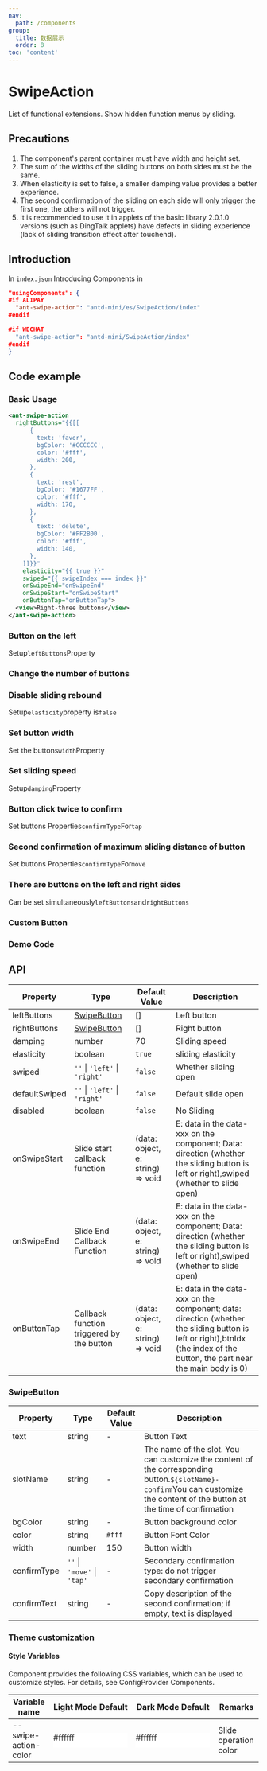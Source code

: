 ```yaml
---
nav:
  path: /components
group:
  title: 数据展示
  order: 8
toc: 'content'
---
```


# SwipeAction

List of functional extensions. Show hidden function menus by sliding.

## Precautions

1. The component's parent container must have width and height set.
2. The sum of the widths of the sliding buttons on both sides must be the same.
3. When elasticity is set to false, a smaller damping value provides a better experience.
4. The second confirmation of the sliding on each side will only trigger the first one, the others will not trigger.
5. It is recommended to use it in applets of the basic library 2.0.1.0 versions (such as DingTalk applets) have defects in sliding experience (lack of sliding transition effect after touchend).

## Introduction

In `index.json` Introducing Components in

```json
"usingComponents": {
#if ALIPAY
  "ant-swipe-action": "antd-mini/es/SwipeAction/index"
#endif

#if WECHAT
  "ant-swipe-action": "antd-mini/SwipeAction/index"
#endif
}
```

## Code example

### Basic Usage

```xml
<ant-swipe-action
  rightButtons="{{[[
      {
        text: 'favor',
        bgColor: '#CCCCCC',
        color: '#fff',
        width: 200,
      },
      {
        text: 'rest',
        bgColor: '#1677FF',
        color: '#fff',
        width: 170,
      },
      {
        text: 'delete',
        bgColor: '#FF2B00',
        color: '#fff',
        width: 140,
      },
    ]]}}"
    elasticity="{{ true }}"
    swiped="{{ swipeIndex === index }}"
    onSwipeEnd="onSwipeEnd"
    onSwipeStart="onSwipeStart"
    onButtonTap="onButtonTap">
  <view>Right-three buttons</view>
</ant-swipe-action>
```

### Button on the left

Setup`leftButtons`Property
<code src='../../demo/pages/SwipeActionLeft/index'></code>

### Change the number of buttons

<code src='../../demo/pages/SwipeActionNumber/index'></code>

### Disable sliding rebound

Setup`elasticity`property is`false`
<code src='../../demo/pages/SwipeActionAnimation/index'></code>

### Set button width

Set the buttons`width`Property
<code src='../../demo/pages/SwipeActionWidth/index'></code>

### Set sliding speed

Setup`damping`Property
<code src='../../demo/pages/SwipeActionSpeed/index'></code>

### Button click twice to confirm

Set buttons Properties`confirmType`For`tap`

<code src='../../demo/pages/SwipeActionTap/index'></code>

### Second confirmation of maximum sliding distance of button

Set buttons Properties`confirmType`For`move`
<code src='../../demo/pages/SwipeActionMove/index'></code>

### There are buttons on the left and right sides

Can be set simultaneously`leftButtons`and`rightButtons`
<code src='../../demo/pages/SwipeActionLeftRight/index'></code>

### Custom Button

<code src='../../demo/pages/SwipeActionSlot/index'></code>

### Demo Code

<code src='../../demo/pages/SwipeAction/index'></code>

## API

| Property          | Type                          | Default Value                            | Description                                                                                                         |
| ------------- | ----------------------------- | --------------------------------- | ------------------------------------------------------------------------------------------------------------ |
| leftButtons   | [SwipeButton](#SwipeButton)   | []                                | Left button                                                                                                     |
| rightButtons  | [SwipeButton](#SwipeButton)   | []                                | Right button                                                                                                     |
| damping       | number                        | 70                                | Sliding speed                                                                                                     |
| elasticity    | boolean                       | `true`                            | sliding elasticity                                                                                                     |
| swiped        | `''` \| `'left'` \| `'right'` | `false`                           | Whether sliding open                                                                                                     |
| defaultSwiped | `''` \| `'left'` \| `'right'` | `false`                           | Default slide open                                                                                                 |
| disabled      | boolean                       | `false`                           | No Sliding                                                                                                     |
| onSwipeStart  | Slide start callback function            | (data: object, e: string) => void | E: data in the data-xxx on the component; Data: direction (whether the sliding button is left or right),swiped (whether to slide open)                     |
| onSwipeEnd    | Slide End Callback Function            | (data: object, e: string) => void | E: data in the data-xxx on the component; Data: direction (whether the sliding button is left or right),swiped (whether to slide open)                     |
| onButtonTap   | Callback function triggered by the button            | (data: object, e: string) => void | E: data in the data-xxx on the component; data: direction (whether the sliding button is left or right),btnIdx (the index of the button, the part near the main body is 0) |

### SwipeButton

| Property        | Type                        | Default Value | Description                                                                                |
| ----------- | --------------------------- | ------ | ----------------------------------------------------------------------------------- |
| text        | string                      | -      | Button Text                                                                            |
| slotName    | string                      | -      | The name of the slot. You can customize the content of the corresponding button.`${slotName}-confirm`You can customize the content of the button at the time of confirmation |
| bgColor     | string                      | -      | Button background color                                                                        |
| color       | string                      | `#fff` | Button Font Color                                                                        |
| width       | number                      | 150    | Button width                                                                            |
| confirmType | `''` \| `'move'` \| `'tap'` | -      | Secondary confirmation type: do not trigger secondary confirmation | slide beyond the maximum distance to trigger secondary confirmation | click to trigger secondary confirmation    |
| confirmText | string                      | -      | Copy description of the second confirmation; if empty, text is displayed                                             |

### Theme customization

#### Style Variables

Component provides the following CSS variables, which can be used to customize styles. For details, see ConfigProvider Components.

| Variable name               | Light Mode Default                                                                                    | Dark Mode Default                                                                                    | Remarks         |
| -------------------- | ------------------------------------------------------------------------------------------------- | ------------------------------------------------------------------------------------------------- | ------------ |
| --swipe-action-color | <div style="width: 150px; height: 30px; background-color: #ffffff; color: #333333;">#ffffff</div> | <div style="width: 150px; height: 30px; background-color: #ffffff; color: #333333;">#ffffff</div> | Slide operation color |
